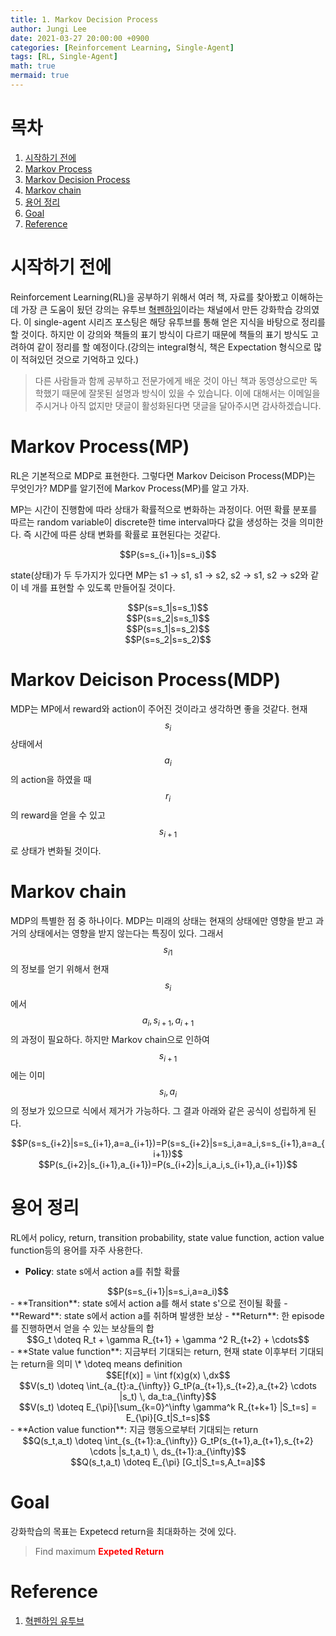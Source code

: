 ```yaml
---
title: 1. Markov Decision Process 
author: Jungi Lee
date: 2021-03-27 20:00:00 +0900
categories: [Reinforcement Learning, Single-Agent]
tags: [RL, Single-Agent]
math: true
mermaid: true
---
```

# 목차
1. [시작하기 전에](#시작하기-전에)  
1. [Markov Process](#markov-processmp)  
1. [Markov Decision Process](#markov-deicison-processmdp)  
1. [Markov chain](#markov-chain)  
1. [용어 정리](#용어-정리)  
1. [Goal](#goal)
1. [Reference](#reference)  

# 시작하기 전에
Reinforcement Learning(RL)을 공부하기 위해서 여러 책, 자료를 찾아봤고 이해하는 데 가장 큰 도움이 됬던 강의는 유투브 [혁펜하임](https://www.youtube.com/watch?v=cvctS4xWSaU&list=PL_iJu012NOxehE8fdF9me4TLfbdv3ZW8g)이라는 채널에서 만든 강화학습 강의였다. 이 single-agent 시리즈 포스팅은 해당 유투브를 통해 얻은 지식을 바탕으로 정리를 할 것이다. 하지만 이 강의와 책들의 표기 방식이 다르기 때문에 책들의 표기 방식도 고려하여 같이 정리를 할 예정이다.(강의는 integral형식, 책은 Expectation 형식으로 많이 적혀있던 것으로 기억하고 있다.) 
>다른 사람들과 함께 공부하고 전문가에게 배운 것이 아닌 책과 동영상으로만 독학했기 때문에 잘못된 설명과 방식이 있을 수 있습니다. 이에 대해서는 이메일을 주시거나 아직 없지만 댓글이 활성화된다면 댓글을 달아주시면 감사하겠습니다.

# Markov Process(MP)
RL은 기본적으로 MDP로 표현한다. 그렇다면 Markov Deicison Process(MDP)는 무엇인가? MDP를 알기전에 Markov Process(MP)를 알고 가자.

MP는 시간이 진행함에 따라 상태가 확률적으로 변화하는 과정이다. 어떤 확률 분포를 따르는 random variable이 discrete한 time interval마다 값을 생성하는 것을 의미한다. 즉 시간에 따른 상태 변화를 확률로 표현된다는 것같다. 
<center>$$P(s=s_{i+1}|s=s_i)$$</center>

state(상태)가 두 두가지가 있다면 MP는 s1 -> s1, s1 -> s2, s2 -> s1, s2 -> s2와 같이 네 개를 표현할 수 있도록 만들어질 것이다.
<center>$$P(s=s_1|s=s_1)$$</center>
<center>$$P(s=s_2|s=s_1)$$</center>
<center>$$P(s=s_1|s=s_2)$$</center>
<center>$$P(s=s_2|s=s_2)$$</center>

# Markov Deicison Process(MDP)
MDP는 MP에서 reward와 action이 주어진 것이라고 생각하면 좋을 것같다. 현재 $$s_i$$ 상태에서 $$a_i$$의 action을 하였을 때 $$r_i$$의 reward을 얻을 수 있고 $$s_{i+1}$$로 상태가 변화될 것이다. 

# Markov chain
MDP의 특별한 점 중 하나이다. MDP는 미래의 상태는 현재의 상태에만 영향을 받고 과거의 상태에서는 영향을 받지 않는다는 특징이 있다. 그래서 $$s_{i1}$$의 정보를 얻기 위해서 현재 $$s_i$$에서 $$a_i, s_{i+1}, a_{i+1}$$의 과정이 필요하다. 하지만 Markov chain으로 인하여 $$s_{i+1}$$에는 이미 $$s_i, a_i$$의 정보가 있으므로 식에서 제거가 가능하다. 그 결과 아래와 같은 공식이 성립하게 된다.
<center>$$P(s=s_{i+2}|s=s_{i+1},a=a_{i+1})=P(s=s_{i+2}|s=s_i,a=a_i,s=s_{i+1},a=a_{i+1})$$</center> 
<center>$$P(s_{i+2}|s_{i+1},a_{i+1})=P(s_{i+2}|s_i,a_i,s_{i+1},a_{i+1})$$</center> 

# 용어 정리
RL에서 policy, return, transition probability, state value function, action value function등의 용어를 자주 사용한다.

- **Policy**: state s에서 action a를 취할 확률
<center>$$P(s=s_{i+1}|s=s_i,a=a_i)$$</center> 
- **Transition**: state s에서 action a를 해서 state s'으로 전이될 확률 
- **Reward**: state s에서 action a를 취하며 발생한 보상
- **Return**: 한 episode를 진행하면서 얻을 수 있는 보상들의 합
<center>$$G_t \doteq R_t + \gamma R_{t+1} + \gamma ^2 R_{t+2} + \cdots$$</center>
- **State value function**: 지금부터 기대되는 return, 현재 state 이후부터 기대되는 return을 의미  
\* \doteq means definition
<center>$$E[f(x)] = \int f(x)g(x) \,dx$$</center>
<center>$$V(s_t) \doteq \int_{a_{t}:a_{\infty}} G_tP(a_{t+1},s_{t+2},a_{t+2} \cdots |s_t) \, da_t:a_{\infty}$$</center>  
<center>$$V(s_t) \doteq E_{\pi}[\sum_{k=0}^\infty \gamma^k R_{t+k+1} |S_t=s] = E_{\pi}[G_t|S_t=s]$$</center>  
- **Action value function**: 지금 행동으로부터 기대되는 return
<center>$$Q(s_t,a_t) \doteq \int_{s_{t+1}:a_{\infty}} G_tP(s_{t+1},a_{t+1},s_{t+2} \cdots |s_t,a_t) \, ds_{t+1}:a_{\infty}$$</center>
<center>$$Q(s_t,a_t) \doteq E_{\pi} [G_t|S_t=s,A_t=a]$$</center>

# Goal
강화학습의 목표는 Expetecd return을 최대화하는 것에 있다.
> Find maximum <span style="color:red">**Expeted Return**</span>

# Reference
1. [혁펜하임 유투브][혁펜하임 유투브]  

[혁펜하임 유투브]: https://www.youtube.com/watch?v=cvctS4xWSaU&list=PL_iJu012NOxehE8fdF9me4TLfbdv3ZW8g  
